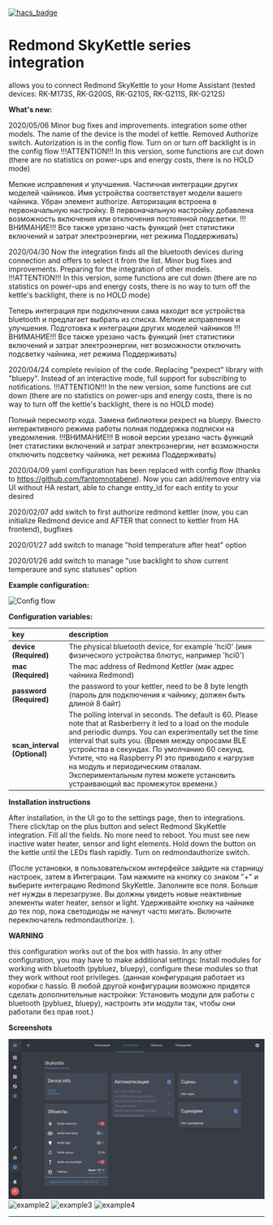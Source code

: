 [![hacs_badge](https://img.shields.io/badge/HACS-Custom-orange.svg)](https://github.com/custom-components/hacs)

# Redmond SkyKettle series integration
allows you to connect Redmond SkyKettle to your Home Assistant (tested devices: RK-M173S, RK-G200S, RK-G210S, RK-G211S, RK-G212S)


**What's new:**

2020/05/06 Minor bug fixes and improvements. integration some other models. The name of the device is the model of kettle. Removed Authorize switch. Autorization is in the config flow. Turn on or turn off backlight is in the config flow !!!ATTENTION!!! In this version, some functions are cut down (there are no statistics on power-ups and energy costs, there is no HOLD mode)

Мелкие исправления и улучшения. Частичная интеграции других моделей чайников. Имя устройства соответствует модели вашего чайника. Убран элемент authorize. Авторизация встроена в первоначальную настройку. В первоначальную настройку добавлена возможность включения или отключения постоянной подсветки. !!!ВНИМАНИЕ!!! Все также урезано часть функций (нет статистики включений и затрат электроэнергии, нет режима Поддерживать)

2020/04/30 Now the integration finds all the bluetooth devices during connection and offers to select it from the list. Minor bug fixes and improvements. Preparing for the integration of other models. !!!ATTENTION!!! In this version, some functions are cut down (there are no statistics on power-ups and energy costs, there is no way to turn off the kettle's backlight, there is no HOLD mode)

Теперь интеграция при подключении сама находит все устройства bluetooth и предлагает выбрать из списка. Мелкие исправления и улучшения. Подготовка к интеграции других моделей чайников !!!ВНИМАНИЕ!!! Все также урезано часть функций (нет статистики включений и затрат электроэнергии, нет возможности отключить подсветку чайника, нет режима Поддерживать)

2020/04/24 complete revision of the code. Replacing "pexpect" library with "bluepy". Instead of an interactive mode, full support for subscribing to notifications. !!!ATTENTION!!! In the new version, some functions are cut down (there are no statistics on power-ups and energy costs, there is no way to turn off the kettle's backlight, there is no HOLD mode)

Полный пересмотр кода. Замена библиотеки pexpect на bluepy. Вместо интерактивного режима работы полная поддержка подписки на уведомления. !!!ВНИМАНИЕ!!! В новой версии урезано часть функций (нет статистики включений и затрат электроэнергии, нет возможности отключить подсветку чайника, нет режима Поддерживать)

2020/04/09 yaml configuration has been replaced with config flow (thanks to https://github.com/fantomnotabene). Now you can add/remove entry via UI without HA restart, able to change entity_id for each entity to your desired

2020/02/07 add switch to first authorize redmond kettler (now, you can initialize Redmond device and AFTER that connect to kettler from HA frontend), bugfixes

2020/01/27 add switch to manage "hold temperature after heat" option

2020/01/26 add switch to manage "use backlight to show current temperaure and sync statuses" option


**Example configuration:**

<img width="456" alt="Config flow" src="https://user-images.githubusercontent.com/9576189/78805578-3fdca180-79ca-11ea-9dda-5710c7f46f66.png">


**Configuration variables:**  
  
key | description  
:--- | :---  
**device (Required)** | The physical bluetooth device, for example 'hci0' (имя физического устройства блютус, например 'hci0')
**mac (Required)** | The mac address of Redmond Kettler (мак адрес чайника Redmond)
**password (Required)** | the password to your kettler, need to be 8 byte length (пароль для подключения к чайнику, должен быть длиной 8 байт)
**scan_interval (Optional)** | The polling interval in seconds. The default is 60. Please note that at Rasberberry it led to a load on the module and periodic dumps. You can experimentally set the time interval that suits you. (Время между опросами BLE устройства в секундах. По умолчанию 60 секунд. Учтите, что на Raspberry PI  это приводило к нагрузке на модуль и периодическим отвалам. Экспериментальным путем можете установить устраивающий вас промежуток времени.)


  
**Installation instructions**

<p>After installation, in the UI go to the settings page, then to integrations. There click/tap on the plus button and select Redmond SkyKettle integration. Fill all the fields. No more need to reboot. You must see new inactive water heater, sensor and light elements. Hold down the button on the kettle until the LEDs flash rapidly. Turn on redmondauthorize switch.

(После установки, в пользовательском интерфейсе зайдите на старницу настроек, затем в Интеграции. Там нажмите на кнопку со знаком "+" и выберите интеграцию Redmond SkyKettle. Заполните все поля. Больше нет нужды в перезагрузке. Вы должны увидеть новые неактивные элементы water heater, sensor и light. Удерживайте кнопку на чайнике до тех пор, пока светодиоды не начнут часто мигать. Включите переключатель redmondauthorize. ).</p>


**WARNING**

this configuration works out of the box with hassio. In any other configuration, you may have to make additional settings: Install modules for working with bluetooth (pybluez, bluepy), configure these modules so that they work without root privileges. (данная конфигурация работает из коробки с hassio. В любой другой конфигурации возможно придется сделать дополнительные настройки: Установить модули для работы с bluetooth (pybluez, bluepy), настроить эти модули так, чтобы они работали без прав root.)

**Screenshots**

![example1][exampleimg1]
![example2][exampleimg2]
![example3][exampleimg3]
![example4][exampleimg4]



***


[exampleimg1]: 01.jpg
[exampleimg2]: 02.jpg
[exampleimg3]: 03.jpg
[exampleimg4]: 04.jpg
